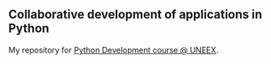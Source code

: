 ## Collaborative development of applications in Python

My repository for [Python Development course @ UNEEX](https://uneex.org/LecturesCMC/PythonDevelopment2024).

